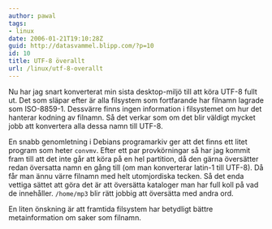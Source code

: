 ```yaml
---
author: pawal
tags:
- linux
date: 2006-01-21T19:10:28Z
guid: http://datasvammel.blipp.com/?p=10
id: 10
title: UTF-8 överallt
url: /linux/utf-8-overallt
---
```


Nu har jag snart konverterat min sista desktop-miljö till att köra
UTF-8 fullt ut. Det som släpar efter är alla filsystem som fortfarande
har filnamn lagrade som ISO-8859-1. Dessvärre finns ingen information
i filsystemet om hur det hanterar kodning av filnamn. Så det verkar
som om det blir väldigt mycket jobb att konvertera alla dessa namn
till UTF-8.

En snabb genomletning i Debians programarkiv ger att det finns ett
litet program som heter <code>convmv</code>. Efter ett par
provkörningar så har jag kommit fram till att det inte går att köra på
en hel partition, då den gärna översätter redan översatta namn en gång
till (om man konverterar latin-1 till UTF-8). Då får man ännu värre
filnamn med helt utomjordiska tecken. Så det enda vettiga sättet att
göra det är att översätta kataloger man har full koll på vad de
innehåller. <code>/home/mp3</code> blir rätt jobbig att översätta med
andra ord.

En liten önskning är att framtida filsystem har betydligt bättre
metainformation om saker som filnamn.
